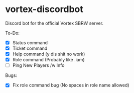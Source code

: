 # vortex-discordbot
Discord bot for the official Vortex SBRW server.

To-Do:

- [x] Status command
- [x] Ticket command
- [x] Help command (y dis shit no work)
- [x] Role command (Probably like .iam)
- [ ] Ping New Players /w Info

Bugs:

- [x] Fix role command bug (No spaces in role name allowed)
